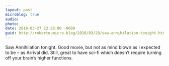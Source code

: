 ```yaml
---
layout: post
microblog: true
audio: 
photo: 
date: 2018-03-27 22:28:00 -0600
guid: http://roberto.micro.blog/2018/03/28/saw-annihilation-tonight.html
---
```

Saw Annihilation tonight. Good movie, but not as mind blown as I expected to be – as Arrival did. Still, great to have sci-fi which doesn’t require turning off your brain’s higher functions.

